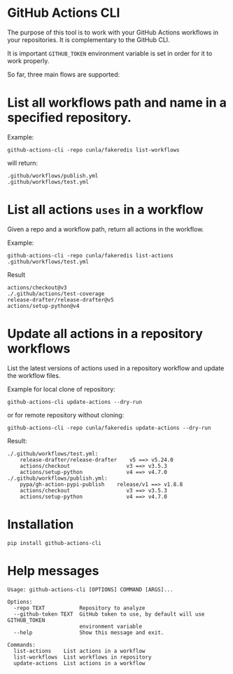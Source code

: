 GitHub Actions CLI
====================

The purpose of this tool is to work with your GitHub Actions workflows in your repositories.
It is complementary to the GitHub CLI.

It is important `GITHUB_TOKEN` environment variable is set in order for it to work properly.

So far, three main flows are supported:

# List all workflows path and name in a specified repository.

Example:

```shell
github-actions-cli -repo cunla/fakeredis list-workflows
```

will return:

```text
.github/workflows/publish.yml
.github/workflows/test.yml
```

# List all actions `uses` in a workflow

Given a repo and a workflow path, return all actions in the workflow.

Example:
```shell
github-actions-cli -repo cunla/fakeredis list-actions .github/workflows/test.yml
```

Result
```text
actions/checkout@v3
./.github/actions/test-coverage
release-drafter/release-drafter@v5
actions/setup-python@v4
```

# Update all actions in a repository workflows
List the latest versions of actions used in a repository workflow and update the workflow files.

Example for local clone of repository:
```shell
github-actions-cli update-actions --dry-run
```

or for remote repository without cloning:

```shell
github-actions-cli -repo cunla/fakeredis update-actions --dry-run
```

Result:
```text
./.github/workflows/test.yml:
	release-drafter/release-drafter    v5 ==> v5.24.0
	actions/checkout                  v3 ==> v3.5.3
	actions/setup-python              v4 ==> v4.7.0
./.github/workflows/publish.yml:
	pypa/gh-action-pypi-publish    release/v1 ==> v1.8.8
	actions/checkout                  v3 ==> v3.5.3
	actions/setup-python              v4 ==> v4.7.0
```

# Installation

```shell
pip install github-actions-cli
```

# Help messages

```text
Usage: github-actions-cli [OPTIONS] COMMAND [ARGS]...

Options:
  -repo TEXT           Repository to analyze
  --github-token TEXT  GitHub token to use, by default will use GITHUB_TOKEN
                       environment variable
  --help               Show this message and exit.

Commands:
  list-actions    List actions in a workflow
  list-workflows  List workflows in repository
  update-actions  List actions in a workflow
```
